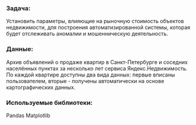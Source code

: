### Задача:
Установить параметры, влияющие на рыночную стоимость объектов недвижимости, для построения автоматизированной системы, 
которая будет отслеживать аномалии и мошенническую деятельность.

### Данные:
Архив объявлений о продаже квартир в Санкт-Петербурге и соседних населённых пунктах за несколько лет сервиса Яндекс.Недвижимость.
По каждой квартире доступны два вида данных: первые вписаны пользователем, вторые - получены автоматически на основе картографических данных.

### Используемые библиотеки:
Pandas 
Matplotlib
